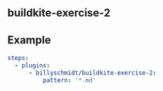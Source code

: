 ## buildkite-exercise-2

## Example

```yml
steps:
  - plugins:
      - billyschmidt/buildkite-exercise-2:
          pattern: '*.md'
```
